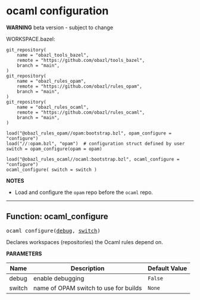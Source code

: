 # ocaml configuration

**WARNING**  beta version - subject to change

WORKSPACE.bazel:

```
git_repository(
    name = "obazl_tools_bazel",
    remote = "https://github.com/obazl/tools_bazel",
    branch = "main",
)
git_repository(
    name = "obazl_rules_opam",
    remote = "https://github.com/obazl/rules_opam",
    branch = "main",
)
git_repository(
    name = "obazl_rules_ocaml",
    remote = "https://github.com/obazl/rules_ocaml",
    branch = "main",
)

load("@obazl_rules_opam//opam:bootstrap.bzl", opam_configure = "configure")
load("//:opam.bzl", "opam")  # configuration struct defined by user
switch = opam_configure(opam = opam)

load("@obazl_rules_ocaml//ocaml:bootstrap.bzl", ocaml_configure = "configure")
ocaml_configure( switch = switch )
```

**NOTES**

* Load and configure the `opam` repo before the `ocaml` repo.

----
<a id="#ocaml_configure"></a>

## Function: ocaml_configure

<pre>
ocaml_configure(<a href="#ocaml_configure-debug">debug</a>, <a href="#ocaml_configure-switch">switch</a>)
</pre>

Declares workspaces (repositories) the Ocaml rules depend on.

**PARAMETERS**


| Name  | Description | Default Value |
| ------------- | ------------- | ------------- |
| <a id="ocaml_configure-debug"></a>debug |  enable debugging   |  <code>False</code> |
| <a id="ocaml_configure-switch"></a>switch |  name of OPAM switch to use for builds   |  <code>None</code> |


